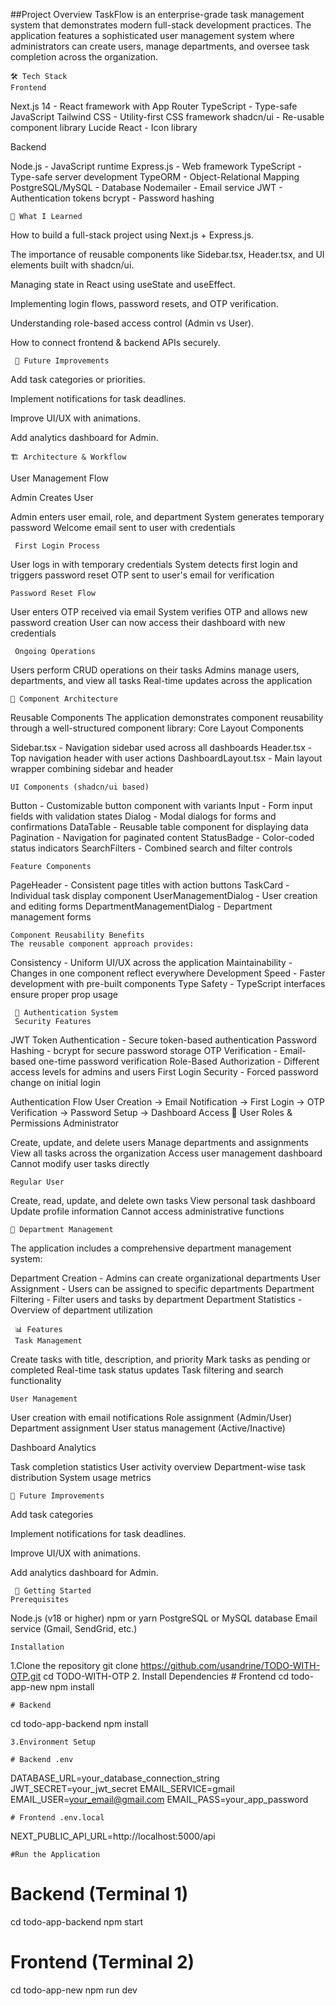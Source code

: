   ##Project Overview
TaskFlow is an enterprise-grade task management system that demonstrates modern full-stack development practices. 
The application features a sophisticated user management system where administrators can create users, manage departments, and oversee task completion across the organization.


    🛠 Tech Stack
    Frontend

Next.js 14 - React framework with App Router
TypeScript - Type-safe JavaScript
Tailwind CSS - Utility-first CSS framework
shadcn/ui - Re-usable component library
Lucide React - Icon library

Backend

Node.js - JavaScript runtime
Express.js - Web framework
TypeScript - Type-safe server development
TypeORM - Object-Relational Mapping
PostgreSQL/MySQL - Database
Nodemailer - Email service
JWT - Authentication tokens
bcrypt - Password hashing


    📖 What I Learned

How to build a full-stack project using Next.js + Express.js.

The importance of reusable components like Sidebar.tsx, Header.tsx, and UI elements built with shadcn/ui.

Managing state in React using useState and useEffect.

Implementing login flows, password resets, and OTP verification.

Understanding role-based access control (Admin vs User).

How to connect frontend & backend APIs securely.

     🔮 Future Improvements

Add task categories or priorities.

Implement notifications for task deadlines.

Improve UI/UX with animations.

Add analytics dashboard for Admin.


    🏗 Architecture & Workflow
User Management Flow

Admin Creates User

Admin enters user email, role, and department
System generates temporary password
Welcome email sent to user with credentials


     First Login Process

User logs in with temporary credentials
System detects first login and triggers password reset
OTP sent to user's email for verification


    Password Reset Flow

User enters OTP received via email
System verifies OTP and allows new password creation
User can now access their dashboard with new credentials


     Ongoing Operations

Users perform CRUD operations on their tasks
Admins manage users, departments, and view all tasks
Real-time updates across the application



    🧩 Component Architecture
Reusable Components
The application demonstrates component reusability through a well-structured component library:
Core Layout Components

Sidebar.tsx - Navigation sidebar used across all dashboards
Header.tsx - Top navigation header with user actions
DashboardLayout.tsx - Main layout wrapper combining sidebar and header

    UI Components (shadcn/ui based)

Button - Customizable button component with variants
Input - Form input fields with validation states
Dialog - Modal dialogs for forms and confirmations
DataTable - Reusable table component for displaying data
Pagination - Navigation for paginated content
StatusBadge - Color-coded status indicators
SearchFilters - Combined search and filter controls

    Feature Components

PageHeader - Consistent page titles with action buttons
TaskCard - Individual task display component
UserManagementDialog - User creation and editing forms
DepartmentManagementDialog - Department management forms

    Component Reusability Benefits
    The reusable component approach provides:

Consistency - Uniform UI/UX across the application
Maintainability - Changes in one component reflect everywhere
Development Speed - Faster development with pre-built components
Type Safety - TypeScript interfaces ensure proper prop usage

     🔐 Authentication System
     Security Features

JWT Token Authentication - Secure token-based authentication
Password Hashing - bcrypt for secure password storage
OTP Verification - Email-based one-time password verification
Role-Based Authorization - Different access levels for admins and users
First Login Security - Forced password change on initial login

Authentication Flow
User Creation → Email Notification → First Login → OTP Verification → Password Setup → Dashboard Access
👥 User Roles & Permissions
Administrator

Create, update, and delete users
Manage departments and assignments
View all tasks across the organization
Access user management dashboard
Cannot modify user tasks directly

    Regular User

Create, read, update, and delete own tasks
View personal task dashboard
Update profile information
Cannot access administrative functions

    🏢 Department Management
The application includes a comprehensive department management system:

Department Creation - Admins can create organizational departments
User Assignment - Users can be assigned to specific departments
Department Filtering - Filter users and tasks by department
Department Statistics - Overview of department utilization

     📊 Features
     Task Management

Create tasks with title, description, and priority
Mark tasks as pending or completed
Real-time task status updates
Task filtering and search functionality

    User Management

User creation with email notifications
Role assignment (Admin/User)
Department assignment
User status management (Active/Inactive)

Dashboard Analytics

Task completion statistics
User activity overview
Department-wise task distribution
System usage metrics

    🔮 Future Improvements

Add task categories 

Implement notifications for task deadlines.

Improve UI/UX with animations.

Add analytics dashboard for Admin.

     🚀 Getting Started
    Prerequisites

Node.js (v18 or higher)
npm or yarn
PostgreSQL or MySQL database
Email service (Gmail, SendGrid, etc.)


    Installation

  1.Clone the repository
     git clone https://github.com/usandrine/TODO-WITH-OTP.git
     cd TODO-WITH-OTP
 2. Install Dependencies
     # Frontend
  cd todo-app-new
  npm install

    # Backend
cd todo-app-backend
npm install

    3.Environment Setup

    # Backend .env
DATABASE_URL=your_database_connection_string
JWT_SECRET=your_jwt_secret
EMAIL_SERVICE=gmail
EMAIL_USER=your_email@gmail.com
EMAIL_PASS=your_app_password

    # Frontend .env.local
NEXT_PUBLIC_API_URL=http://localhost:5000/api

    #Run the Application
 # Backend (Terminal 1)
cd todo-app-backend
npm start

# Frontend (Terminal 2)
cd todo-app-new
npm run dev

  
